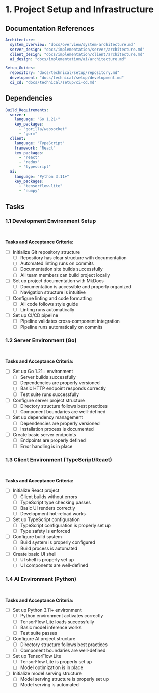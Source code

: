 # 1. Project Setup and Infrastructure

## Documentation References

```yaml
Architecture:
  system_overview: "docs/overview/system-architecture.md"
  server_design: "docs/implementation/server/architecture.md"
  client_design: "docs/implementation/client/architecture.md"
  ai_design: "docs/implementation/ai/architecture.md"

Setup_Guides:
  repository: "docs/technical/setup/repository.md"
  development: "docs/technical/setup/development.md"
  ci_cd: "docs/technical/setup/ci-cd.md"
```

## Dependencies

```yaml
Build_Requirements:
  server:
    language: "Go 1.21+"
    key_packages:
      - "gorilla/websocket"
      - "gorm"
  client:
    language: "TypeScript"
    framework: "React"
    key_packages:
      - "react"
      - "redux"
      - "typescript"
  ai:
    language: "Python 3.11+"
    key_packages:
      - "tensorflow-lite"
      - "numpy"
```

## Tasks

### 1.1 Development Environment Setup 

 

**Tasks and Acceptance Criteria:**

- [ ] Initialize Git repository structure
  - [ ] Repository has clear structure with documentation
  - [ ] Automated linting runs on commits
  - [ ] Documentation site builds successfully
  - [ ] All team members can build project locally
- [ ] Set up project documentation with MkDocs
  - [ ] Documentation is accessible and properly organized
  - [ ] Navigation structure is intuitive
- [ ] Configure linting and code formatting
  - [ ] All code follows style guide
  - [ ] Linting runs automatically
- [ ] Set up CI/CD pipeline
  - [ ] Pipeline validates cross-component integration
  - [ ] Pipeline runs automatically on commits

### 1.2 Server Environment (Go) 

 

**Tasks and Acceptance Criteria:**

- [ ] Set up Go 1.21+ environment
  - [ ] Server builds successfully
  - [ ] Dependencies are properly versioned
  - [ ] Basic HTTP endpoint responds correctly
  - [ ] Test suite runs successfully
- [ ] Configure server project structure
  - [ ] Directory structure follows best practices
  - [ ] Component boundaries are well-defined
- [ ] Set up dependency management
  - [ ] Dependencies are properly versioned
  - [ ] Installation process is documented
- [ ] Create basic server endpoints
  - [ ] Endpoints are properly defined
  - [ ] Error handling is in place

### 1.3 Client Environment (TypeScript/React) 

 

**Tasks and Acceptance Criteria:**

- [ ] Initialize React project
  - [ ] Client builds without errors
  - [ ] TypeScript type checking passes
  - [ ] Basic UI renders correctly
  - [ ] Development hot-reload works
- [ ] Set up TypeScript configuration
  - [ ] TypeScript configuration is properly set up
  - [ ] Type safety is enforced
- [ ] Configure build system
  - [ ] Build system is properly configured
  - [ ] Build process is automated
- [ ] Create basic UI shell
  - [ ] UI shell is properly set up
  - [ ] UI components are well-defined

### 1.4 AI Environment (Python) 

 

**Tasks and Acceptance Criteria:**

- [ ] Set up Python 3.11+ environment
  - [ ] Python environment activates correctly
  - [ ] TensorFlow Lite loads successfully
  - [ ] Basic model inference works
  - [ ] Test suite passes
- [ ] Configure AI project structure
  - [ ] Directory structure follows best practices
  - [ ] Component boundaries are well-defined
- [ ] Set up TensorFlow Lite
  - [ ] TensorFlow Lite is properly set up
  - [ ] Model optimization is in place
- [ ] Initialize model serving structure
  - [ ] Model serving structure is properly set up
  - [ ] Model serving is automated

